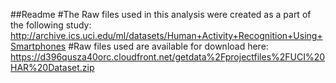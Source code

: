 ##Readme
#The Raw files used in this analysis were created as a part of the following study:
http://archive.ics.uci.edu/ml/datasets/Human+Activity+Recognition+Using+Smartphones 
#Raw files used are available for download here:
https://d396qusza40orc.cloudfront.net/getdata%2Fprojectfiles%2FUCI%20HAR%20Dataset.zip 
